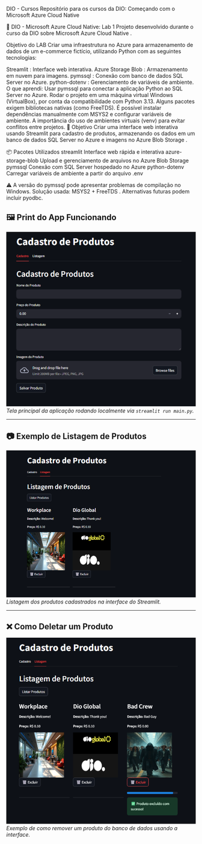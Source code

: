 DIO - Cursos
Repositório para os cursos da DIO: Começando com o Microsoft Azure Cloud Native

🧪 DIO - Microsoft Azure Cloud Native: Lab 1
Projeto desenvolvido durante o curso da DIO sobre Microsoft Azure Cloud Native .

Objetivo do LAB
Criar uma infraestrutura no Azure para armazenamento de dados de um e-commerce fictício, utilizando Python com as seguintes tecnologias:

Streamlit : Interface web interativa.
Azure Storage Blob : Armazenamento em nuvem para imagens.
pymssql : Conexão com banco de dados SQL Server no Azure.
python-dotenv : Gerenciamento de variáveis de ambiente.
O que aprendi:
Usar pymssql para conectar a aplicação Python ao SQL Server no Azure.
Rodar o projeto em uma máquina virtual Windows (VirtualBox), por conta da compatibilidade com Python 3.13.
Alguns pacotes exigem bibliotecas nativas (como FreeTDS).
É possível instalar dependências manualmente com MSYS2 e configurar variáveis de ambiente.
A importância do uso de ambientes virtuais (venv) para evitar conflitos entre projetos.
🎯 Objetivo
Criar uma interface web interativa usando Streamlit para cadastro de produtos, armazenando os dados em um banco de dados SQL Server no Azure e imagens no Azure Blob Storage .

📦 Pacotes Utilizados
streamlit
Interface web rápida e interativa
azure-storage-blob
Upload e gerenciamento de arquivos no Azure Blob Storage
pymssql
Conexão com SQL Server hospedado no Azure
python-dotenv
Carregar variáveis de ambiente a partir do arquivo
.env

⚠️ A versão do pymssql pode apresentar problemas de compilação no Windows. Solução usada: MSYS2 + FreeTDS . Alternativas futuras podem incluir pyodbc. 

## 🖼️ Print do App Funcionando

![Tela Principal da Aplicação](imagens/4.jpg)  
*Tela principal da aplicação rodando localmente via `streamlit run main.py`.*

---

## 📷 Exemplo de Listagem de Produtos

![Produtos Cadastrados](imagens/2.jpg)  
*Listagem dos produtos cadastrados na interface do Streamlit.*

---

## ❌ Como Deletar um Produto

![Deletar Produto](imagens/1.jpg)  
*Exemplo de como remover um produto do banco de dados usando a interface.*

